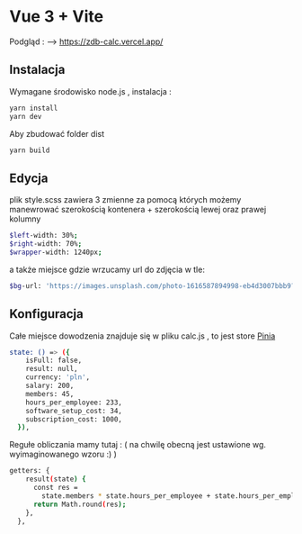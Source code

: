 # Vue 3 + Vite

Podgląd : --> https://zdb-calc.vercel.app/

## Instalacja

Wymagane środowisko node.js , instalacja :

```sh
yarn install
yarn dev
```

Aby zbudować folder dist

```sh
yarn build
```

## Edycja

plik style.scss zawiera 3 zmienne za pomocą których możemy manewrować szerokością kontenera + szerokością lewej oraz prawej kolumny

```sh
$left-width: 30%;
$right-width: 70%;
$wrapper-width: 1240px;
```

a także miejsce gdzie wrzucamy url do zdjęcia w tle:

```sh
$bg-url: 'https://images.unsplash.com/photo-1616587894998-eb4d3007bbb9?crop=entropy&cs=tinysrgb&fit=max&fm=jpg&ixid=MnwxMDE5OXwwfDF8c2VhcmNofDUwfHxzYWxlc3xlbnwwfHx8fDE2NTgyMTA0NzU&ixlib=rb-1.2.1&q=80&w=1080';
```

## Konfiguracja

Całe miejsce dowodzenia znajduje się w pliku calc.js , to jest store [Pinia](https://pinia.vuejs.org/)

```sh
state: () => ({
    isFull: false,
    result: null,
    currency: 'pln',
    salary: 200,
    members: 45,
    hours_per_employee: 233,
    software_setup_cost: 34,
    subscription_cost: 1000,
  }),
```

Regułe obliczania mamy tutaj :
( na chwilę obecną jest ustawione wg. wyimaginowanego wzoru :) )

```sh
getters: {
    result(state) {
      const res =
        state.members * state.hours_per_employee + state.hours_per_employee * 2;
      return Math.round(res);
    },
  },
```
